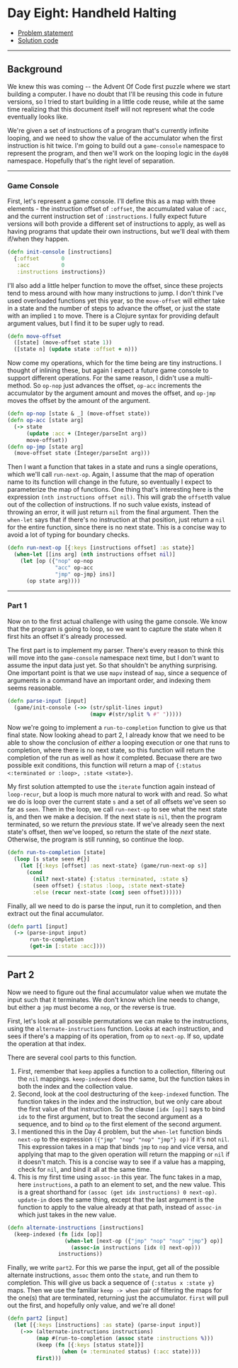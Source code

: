# Day Eight: Handheld Halting

* [Problem statement](https://adventofcode.com/2020/day/8)
* [Solution code](https://github.com/abyala/advent-2020-clojure/blob/master/src/advent_2020_clojure/day08.clj)

---

## Background

We knew this was coming -- the Advent Of Code first puzzle where we start building a computer.
I have no doubt that I'll be reusing this code in future versions, so I tried to start
building in a little code reuse, while at the same time realizing that this document itself
will not represent what the code eventually looks like.

We're given a set of instructions of a program that's currently infinite looping, and we
need to show the value of the accumulator when the first instruction is hit twice. I'm
going to build out a `game-console` namespace to represent the program, and then we'll
work on the looping logic in the `day08` namespace. Hopefully that's the right level of
separation.

---

### Game Console

First, let's represent a game console. I'll define this as a map with three elements -
the instruction offset of `:offset`, the accumulated value of `:acc`, and the current
instruction set of `:instructions`.  I fully expect future versions will both provide a
different set of instructions to apply, as well as having programs that update their own
instructions, but we'll deal with them if/when they happen.

```clojure
(defn init-console [instructions]
  {:offset       0
   :acc          0
   :instructions instructions})
```

I'll also add a little helper function to move the offset, since these projects tend to
mess around with how many instructions to jump. I don't think I've used overloaded functions
yet this year, so the `move-offset` will either take in a state and the number of steps to
advance the offset, or just the state with an implied `1` to move. There is a Clojure
syntax for providing default argument values, but I find it to be super ugly to read.

```clojure
(defn move-offset
  ([state] (move-offset state 1))
  ([state n] (update state :offset + n)))
```

Now come my operations, which for the time being are tiny instructions. I thought of
inlining these, but again I expect a future game console to support different operations.
For the same reason, I didn't use a multi-method. So `op-nop` just advances the offset,
`op-acc` increments the accumulator by the argument amount and moves the offset, and
`op-jmp` moves the offset by the amount of the argument.

```clojure
(defn op-nop [state & _] (move-offset state))
(defn op-acc [state arg]
  (-> state
      (update :acc + (Integer/parseInt arg))
      move-offset))
(defn op-jmp [state arg]
  (move-offset state (Integer/parseInt arg)))
```

Then I want a function that takes in a state and runs a single operations, which we'll
call `run-next-op`.  Again, I assume that the map of operation name to its function will
change in the future, so eventually I expect to parameterize the map of functions. One
thing that's interesting here is the expression `(nth instructions offset nil)`. This will
grab the `offset`th value out of the collection of instructions. If no such value exists,
instead of throwing an error, it will just return `nil` from the final argument. Then
the `when-let` says that if there's no instruction at that position, just return a `nil` 
for the entire function, since there is no next state. This is a concise way to avoid
a lot of typing for boundary checks.

```clojure
(defn run-next-op [{:keys [instructions offset] :as state}]
  (when-let [[ins arg] (nth instructions offset nil)]
    (let [op ({"nop" op-nop
               "acc" op-acc
               "jmp" op-jmp} ins)]
      (op state arg))))
```

---
### Part 1

Now on to the first actual challenge with using the game console. We know that the program
is going to loop, so we want to capture the state when it first hits an offset it's already
processed. 

The first part is to implement my parser. There's every reason to think this will move
into the `game-console` namespace next time, but I don't want to assume the input data just
yet.  So that shouldn't be anything surprising. One important point is that we use `mapv`
instead of `map`, since a sequence of arguments in a command have an important order, and
indexing them seems reasonable.

```clojure
(defn parse-input [input]
  (game/init-console (->> (str/split-lines input)
                          (mapv #(str/split % #" ")))))
```

Now we're going to implement a `run-to-completion` function to give us that final
state. Now looking ahead to part 2, I already know that we need to be able to show the 
conclusion of _either_ a looping execution or one that runs to completion, where there is
no next state, so this function will return the completion of the run as well as how it
completed. Becuase there are two possible exit conditions, this function will return
a map of `{:status <:terminated or :loop>, :state <state>}`.

My first solution attempted to use the `iterate` function again instead of `loop-recur`,
but a loop is much more natural to work with and read. So what we do is loop over the 
current state `s` and a set of all offsets we've seen so far as `seen`. Then in the loop,
we call `run-next-op` to see what the next state is, and then we make a decision. If the
next state is `nil`, then the program terminated, so we return the _previous_ state.
If we've already seen the next state's offset, then we've looped, so return the state of
the _next_ state. Otherwise, the program is still running, so continue the loop.

```clojure
(defn run-to-completion [state]
  (loop [s state seen #{}]
    (let [{:keys [offset] :as next-state} (game/run-next-op s)]
      (cond
        (nil? next-state) {:status :terminated, :state s}
        (seen offset) {:status :loop, :state next-state}
        :else (recur next-state (conj seen offset))))))
```

Finally, all we need to do is parse the input, run it to completion, and then extract
out the final accumulator.

```clojure
(defn part1 [input]
  (-> (parse-input input)
       run-to-completion
       (get-in [:state :acc])))
```

---

## Part 2

Now we need to figure out the final accumulator value when we mutate the input such that
it terminates. We don't know which line needs to change, but either a `jmp` must become
a `nop`, or the reverse is true.

First, let's look at all possible permutations we can make to the instructions, using the
`alternate-instructions` function. Looks at each instruction, and sees if there's a mapping of
its operation, from `op` to `next-op`. If so, update the operation at that index.

There are several cool parts to this function.
1. First, remember that `keep` applies a function to a collection, filtering out the `nil` mappings.
`keep-indexed` does the same, but the function takes in both the index and the collection value.
2. Second, look at the cool destructuring of the `keep-indexed` function. The function takes in the
index and the instruction, but we only care about the first value of that instruction. So the clause
`[idx [op]]` says to bind `idx` to the first argument, but to treat the second argument as a sequence,
and to bind `op` to the first element of the second argument.
3. I mentioned this in the Day 4 problem, but the `when-let` function binds `next-op` to the expression
`({"jmp" "nop" "nop" "jmp"} op)` if it's not `nil`. This expression takes in a map that binds `jmp` to
`nop` and vice versa, and applying that map to the given operation will return the mapping or `nil` if
it doesn't match. This is a concise way to see if a value has a mapping, check for `nil`, and bind it
all at the same time.
4. This is my first time using `assoc-in` this year. The func takes in a map, here `instructions`, a
path to an element to set, and the new value. This is a great shorthand for
`(assoc (get idx instructions) 0 next-op)`. `update-in` does the same thing, except that the last
argument is the function to apply to the value already at that path, instead of `assoc-in` which
just takes in the new value.

```clojure
(defn alternate-instructions [instructions]
  (keep-indexed (fn [idx [op]]
                  (when-let [next-op ({"jmp" "nop" "nop" "jmp"} op)]
                    (assoc-in instructions [idx 0] next-op)))
                instructions))
``` 

Finally, we write `part2`. For this we parse the input, get all of the possible alternate instructions,
`assoc` them onto the `state`, and run them to completion. This will give us back a sequence of
`{:status x :state y}` maps. Then we use the familiar `keep -> when` pair of filtering the maps for the
one(s) that are terminated, returning just the accumulator. `first` will pull out the first, and hopefully
only value, and we're all done!

```clojure
(defn part2 [input]
  (let [{:keys [instructions] :as state} (parse-input input)]
    (->> (alternate-instructions instructions)
         (map #(run-to-completion (assoc state :instructions %)))
         (keep (fn [{:keys [status state]}]
                 (when (= :terminated status) (:acc state))))
         first)))
```